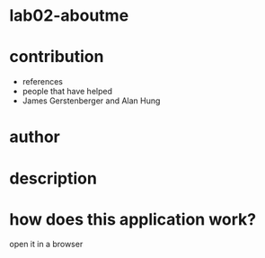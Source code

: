 # lab02-aboutme

# contribution

- references
- people that have helped
- James Gerstenberger and Alan Hung

# author

# description

# how does this application work?

open it in a browser
